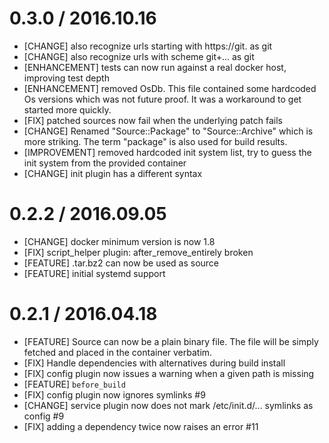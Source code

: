 # 0.3.0 / 2016.10.16

* [CHANGE] also recognize urls starting with https://git. as git
* [CHANGE] also recognize urls with scheme git+... as git
* [ENHANCEMENT] tests can now run against a real docker host, improving test depth
* [ENHANCEMENT] removed OsDb. This file contained some hardcoded Os versions which was not future proof. It was a workaround to get started more quickly.
* [FIX] patched sources now fail when the underlying patch fails
* [CHANGE] Renamed "Source::Package" to "Source::Archive" which is more striking. The term "package" is also used for build results.
* [IMPROVEMENT] removed hardcoded init system list, try to guess the init system from the provided container
* [CHANGE] init plugin has a different syntax

# 0.2.2 / 2016.09.05

* [CHANGE] docker minimum version is now 1.8
* [FIX] script_helper plugin: after_remove_entirely broken
* [FEATURE] .tar.bz2 can now be used as source
* [FEATURE] initial systemd support

# 0.2.1 / 2016.04.18

* [FEATURE] Source can now be a plain binary file. The file will be simply fetched and placed in the container verbatim.
* [FIX] Handle dependencies with alternatives during build install
* [FIX] config plugin now issues a warning when a given path is missing
* [FEATURE] `before_build`
* [FIX] config plugin now ignores symlinks #9
* [CHANGE] service plugin now does not mark /etc/init.d/... symlinks as config #9
* [FIX] adding a dependency twice now raises an error #11
